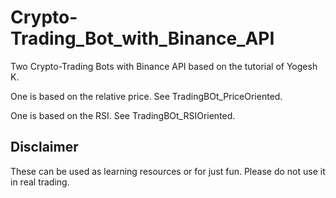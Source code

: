 # Crypto-Trading_Bot_with_Binance_API

Two Crypto-Trading Bots with Binance API based on the tutorial of Yogesh K.

One is based on the relative price. See TradingBOt_PriceOriented.

One is based on the RSI. See TradingBOt_RSIOriented.

## Disclaimer

These can be used as learning resources or for just fun.
Please do not use it in real trading.
